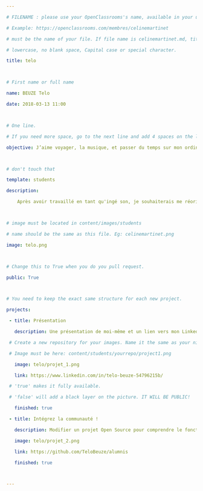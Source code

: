 ```yaml
---

# FILENAME : please use your OpenClassrooms's name, available in your url.

# Example: https://openclassrooms.com/membres/celinemartinet

# must be the name of your file. If file name is celinemartinet.md, title is celinemartinet.

# lowercase, no blank space, Capital case or special character.

title: telo



# First name or full name

name: BEUZE Telo

date: 2018-03-13 11:00



# One line.

# If you need more space, go to the next line and add 4 spaces on the left, as in 'description'.

objective: J’aime voyager, la musique, et passer du temps sur mon ordinateur



# don't touch that

template: students

description:

    Après avoir travaillé en tant qu'ingé son, je souhaiterais me réorienter vers un millieux qui m'a toujours attiré.



# image must be located in content/images/students

# name should be the same as this file. Eg: celinemartinet.png

image: telo.png



# Change this to True when you do you pull request.

public: True



# You need to keep the exact same structure for each new project.

projects:

 - title: Présentation

   description: Une présentation de moi-même et un lien vers mon LinkedIn.

 # Create a new repository for your images. Name it the same as your nickname and profile picture.

 # Image must be here: content/students/yourrepo/project1.png

   image: telo/projet_1.png

   link: https://www.linkedin.com/in/telo-beuze-54796215b/

 # 'true' makes it fully available.

 # 'false' will add a black layer on the picture. IT WILL BE PUBLIC!

   finished: true

 - title: Intégrez la communauté !

   description: Modifier un projet Open Source pour comprendre le fonctionnement de Git, de Github et des pull requests.

   image: telo/projet_2.png

   link: https://github.com/TeloBeuze/alumnis

   finished: true



---
```

